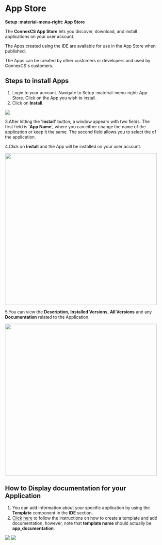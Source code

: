 # App Store

**Setup :material-menu-right: App Store**

The **ConnexCS App Store** lets you discover, download, and install applications on your user account.

The Apps created using the IDE are available for use in the App Store when published.

The Apps can be created by other customers or developers and used by ConnexCS's customers.

## Steps to install Apps

1. Login to your account. Navigate to Setup :material-menu-right: App Store. Click on the App you wish to install.
2. Click on **Install**.

<img src= "/setup/img/appstore.png">

3.After hitting the '**Install**' button, a window appears with two fields. The first field is '**App Name**', where you can either change the name of the application or keep it the same. The second field allows you to select the    of the application.

4.Click on **Install** and the App will be installed on your user account.

<img src= "/setup/img/appstore1.png" width= "500">

5.You can view the **Description**, **Installed Versions**, **All Versions** and any **Documentation** related to the Application.

<img src= "/setup/img/appstore2.png" width= "500">

## How to Display documentation for your Application

1. You can add information about your specific application by using the **Template** component in the **IDE** section.
2. [Click here](https://docs.connexcs.com/apps/architecture/template/#how-to-add-a-template) to follow the instructions on how to create a template and add documentation, however, note that **template name** should actually be **app_documentation**.

<img src= "/apps/img/appdoc.png">
<img src= "/apps/img/appdoc1.png">
